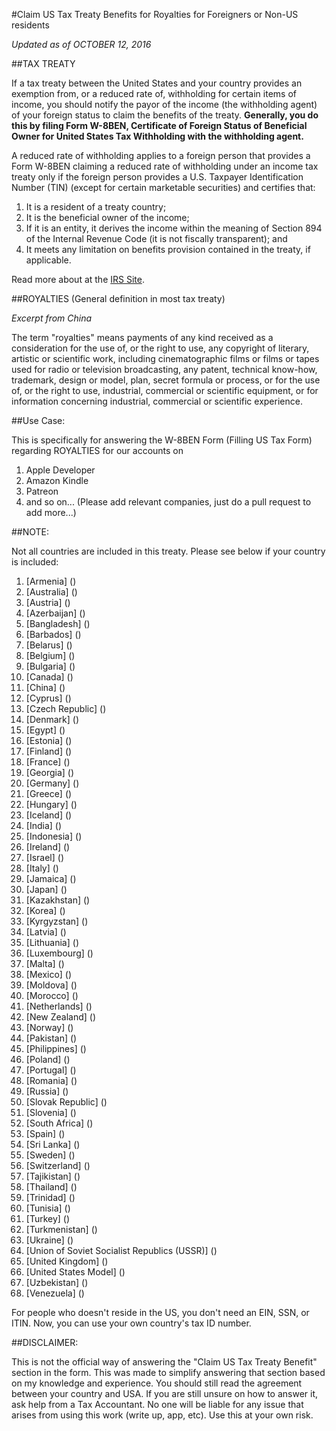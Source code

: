 #Claim US Tax Treaty Benefits for Royalties for Foreigners or Non-US residents

*Updated as of OCTOBER 12, 2016*

##TAX TREATY

If a tax treaty between the United States and your country provides an exemption from, or a reduced rate of, withholding for certain items of income, you should notify the payor of the income (the withholding agent) of your foreign status to claim the benefits of the treaty. **Generally, you do this by filing Form W-8BEN, Certificate of Foreign Status of Beneficial Owner for United States Tax Withholding with the withholding agent.**

A reduced rate of withholding applies to a foreign person that provides a Form W-8BEN claiming a reduced rate of withholding under an income tax treaty only if the foreign person provides a U.S. Taxpayer Identification Number (TIN) (except for certain marketable securities) and certifies that:

1. It is a resident of a treaty country;
2. It is the beneficial owner of the income;
3. If it is an entity, it derives the income within the meaning of Section 894 of the Internal Revenue Code (it is not fiscally transparent); and
4. It meets any limitation on benefits provision contained in the treaty, if applicable.

Read more about at the [IRS Site](https://www.irs.gov/individuals/international-taxpayers/claiming-tax-treaty-benefits).

##ROYALTIES (General definition in most tax treaty)

*Excerpt from China*

The term "royalties" means payments of any kind received as a consideration for the use of, or the right to use, any copyright of literary, artistic or scientific work, including cinematographic films or films or tapes used for radio or television broadcasting, any patent, technical know-how, trademark, design or model, plan, secret formula or process, or for the use of, or the right to use, industrial, commercial or scientific equipment, or for information concerning industrial, commercial or scientific experience.


##Use Case:

This is specifically for answering the W-8BEN Form (Filling US Tax Form) regarding ROYALTIES for our accounts on 

1. Apple Developer 
2. Amazon Kindle 
3. Patreon
4. and so on... (Please add relevant companies, just do a pull request to add more...)

##NOTE:

Not all countries are included in this treaty. Please see below if your country is included:

[//]: # (//Enumerate countries here)

1. [Armenia] ()
2. [Australia] ()
3. [Austria] ()
4. [Azerbaijan] ()
5. [Bangladesh] ()
6. [Barbados] ()
7. [Belarus] ()
8. [Belgium] ()
9. [Bulgaria] ()
10. [Canada] ()
11. [China] ()
12. [Cyprus] ()
13. [Czech Republic] ()
14. [Denmark] ()
15. [Egypt] ()
16. [Estonia] ()
17. [Finland] ()
18. [France] ()
19. [Georgia] ()
20. [Germany] ()
21. [Greece] ()
22. [Hungary] ()
23. [Iceland] ()
24. [India] ()
25. [Indonesia] ()
26. [Ireland] ()
27. [Israel] ()
28. [Italy] ()
29. [Jamaica] ()
30. [Japan] ()
31. [Kazakhstan] ()
32. [Korea] ()
33. [Kyrgyzstan] ()
34. [Latvia] ()
35. [Lithuania] ()
36. [Luxembourg] ()
37. [Malta] ()
38. [Mexico] ()
39. [Moldova] ()
40. [Morocco] ()
41. [Netherlands] ()
42. [New Zealand] ()
43. [Norway] ()
44. [Pakistan] ()
45. [Philippines] ()
46. [Poland] ()
47. [Portugal] ()
48. [Romania] ()
49. [Russia] ()
50. [Slovak Republic] ()
51. [Slovenia] ()
52. [South Africa] ()
53. [Spain] ()
54. [Sri Lanka] ()
55. [Sweden] ()
56. [Switzerland] ()
57. [Tajikistan] ()
58. [Thailand] ()
59. [Trinidad] ()
60. [Tunisia] ()
61. [Turkey] ()
62. [Turkmenistan] ()
63. [Ukraine] ()
64. [Union of Soviet Socialist Republics (USSR)] ()
65. [United Kingdom] ()
66. [United States Model] ()
67. [Uzbekistan] ()
68. [Venezuela] ()

For people who doesn't reside in the US, you don't need an EIN, SSN, or ITIN. Now, you can use your own country's tax ID number.

[//]: # (Provide instructions on how to get one if they want too.)

##DISCLAIMER:

This is not the official way of answering the "Claim US Tax Treaty Benefit" section in the form. This was made to simplify answering that section based on my knowledge and experience. You should still read the agreement between your country and USA. If you are still unsure on how to answer it, ask help from a Tax Accountant. No one will be liable for any issue that arises from using this work (write up, app, etc). Use this at your own risk.